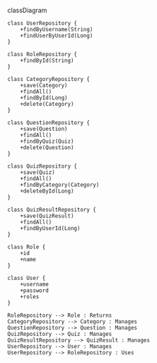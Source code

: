 classDiagram

    class UserRepository {
        +findByUsername(String)
        +findUserByUserId(Long)
    }

    class RoleRepository {
        +findById(String)
    }

    class CategoryRepository {
        +save(Category)
        +findAll()
        +findById(Long)
        +delete(Category)
    }

    class QuestionRepository {
        +save(Question)
        +findAll()
        +findByQuiz(Quiz)
        +delete(Question)
    }

    class QuizRepository {
        +save(Quiz)
        +findAll()
        +findByCategory(Category)
        +deleteById(Long)
    }

    class QuizResultRepository {
        +save(QuizResult)
        +findAll()
        +findByUserId(Long)
    }

    class Role {
        +id
        +name
    }

    class User {
        +username
        +password
        +roles
    }

    RoleRepository --> Role : Returns
    CategoryRepository --> Category : Manages
    QuestionRepository --> Question : Manages
    QuizRepository --> Quiz : Manages
    QuizResultRepository --> QuizResult : Manages
    UserRepository --> User : Manages
    UserRepository --> RoleRepository : Uses

